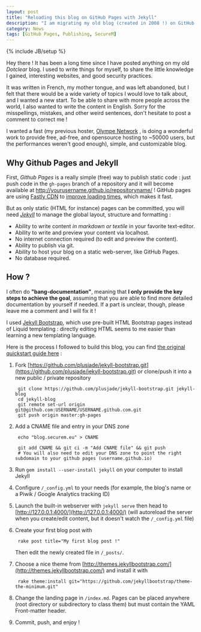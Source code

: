 ```yaml
---
layout: post
title: "Reloading this blog on GitHub Pages with Jekyll"
description: "I am migrating my old blog (created in 2008 !) on GitHub Pages, using Jekyll. Learn how and why I did that."
category: News
tags: [GitHub Pages, Publishing, SecureM]
---
```

{% include JB/setup %}

Hey there ! It has been a long time since I have posted anything on my old *Dotclear* blog. I used to write things for myself, to share the little knowledge I gained, interesting websites, and good security practices.

It was written in French, my mother tongue, and was left abandoned, but I felt that there would be a wide variety of topics I would love to talk about, and I wanted a new start. To be able to share with more people across the world, I also wanted to write the content in English. Sorry for the misspellings, mistakes, and other weird sentences, don't hesitate to post a comment to correct me !

I wanted a fast (my previous hoster, [Olympe Network](http://www.olympe.in/) , is doing a wonderful work to provide free, ad-free, and opensource hosting to ~50000 users, but the performances weren't good enough), simple, and customizable blog.

## Why Github Pages and Jekyll

First, *Github Pages* is a really simple (free) way to publish static code : just push code in the `gh-pages` branch of a repository and it will become available at http://yourusername.github.io/repositoryname/ ! GitHub pages are using [Fastly CDN](https://www.fastly.com/) to [improve loading times](https://github.com/blog/1715-faster-more-awesome-github-pages), which makes it fast.

But as only static (HTML for instance) pages can be committed, you will need [*Jekyll*](http://jekyllrb.com/) to manage the global layout, structure and formatting :

* Ability to write content *in markdown or textile* in your favorite text-editor.
* Ability to write and preview your content via localhost.
* No internet connection required (to edit and preview the content).
* Ability to publish via git.
* Ability to host your blog on a static web-server, like GitHub Pages.
* No database required.

## How ?

I often do **"bang-documentation"**, meaning that **I only provide the key steps to achieve the goal**, assuming that you are able to find more detailed documentation by yourself if needed. If a part is unclear, though, please leave me a comment and I will fix it !

I used [Jekyll Bootstrap](http://jekyllbootstrap.com/), which use pre-built HTML Bootstrap pages instead of Liquid templating : directly editing HTML seems to me easier than learning a new templating language.

Here is the process I followed to build this blog, you can find [the original quickstart guide here](http://jekyllbootstrap.com/usage/jekyll-quick-start.html) :


1. Fork [https://github.com/plusjade/jekyll-bootstrap.git](https://github.com/plusjade/jekyll-bootstrap.git) or clone/push it into a new public / private repository

        git clone https://github.com/plusjade/jekyll-bootstrap.git jekyll-blog
        cd jekyll-blog
        git remote set-url origin git@github.com:USERNAME/USERNAME.github.com.git
        git push origin master:gh-pages

2. Add a CNAME file and entry in your DNS zone

        echo "blog.securem.eu" > CNAME

        git add CNAME && git ci -m "Add CNAME file" && git push
        # You will also need to edit your DNS zone to point the right subdomain to your github pages (username.github.io)

4. Run `gem install --user-install jekyll` on your computer to install Jekyll

5. Configure `/_config.yml` to your needs (for example, the blog's name or a Piwik / Google Analytics tracking ID)

6. Launch the built-in webserver with `jekyll serve` then head to [http://127.0.0.1:4000/](http://127.0.0.1:4000/) (will autoreload the server when you create/edit content, but it doesn't watch the `/_config.yml` file)

7. Create your first blog post with

        rake post title="My first blog post !"

    Then edit the newly created file in `/_posts/`.

8. Choose a nice theme from [http://themes.jekyllbootstrap.com/](http://themes.jekyllbootstrap.com/) and install it with

        rake theme:install git="https://github.com/jekyllbootstrap/theme-the-minimum.git"

9. Change the landing page in `/index.md`. Pages can be placed anywhere (root directory or subdirectory to class them) but must contain the YAML Front-matter header.

10. Commit, push, and enjoy !

